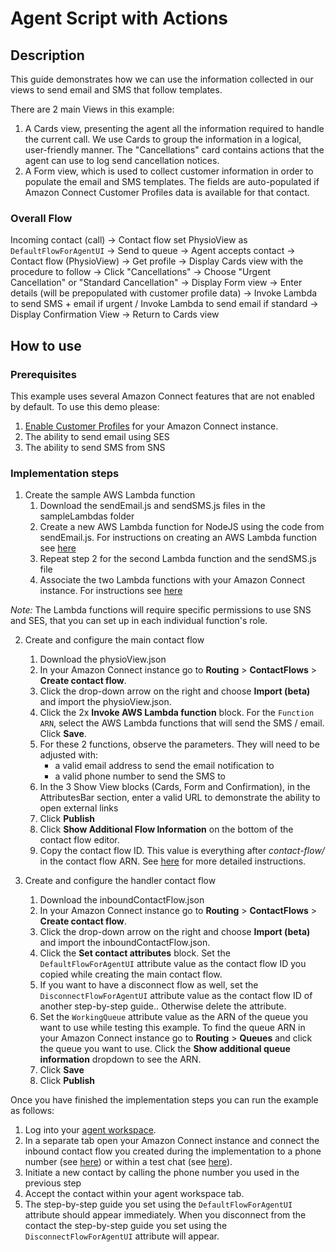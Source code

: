 # Agent Script with Actions

## Description
This guide demonstrates how we can use the information collected in our views to send email and SMS that follow templates.

There are 2 main Views in this example:
1. A Cards view, presenting the agent all the information required to handle the current call. We use Cards to group the information in a logical, user-friendly manner. The "Cancellations" card contains actions that the agent can use to log send cancellation notices.
2. A Form view, which is used to collect customer information in order to populate the email and SMS templates. The fields are auto-populated if Amazon Connect Customer Profiles data is available for that contact.

### Overall Flow
Incoming contact (call) -> Contact flow set PhysioView as `DefaultFlowForAgentUI` -> Send to queue -> Agent accepts contact -> Contact flow (PhysioView) -> Get profile -> Display Cards view with the procedure to follow -> Click "Cancellations" -> Choose "Urgent Cancellation" or "Standard Cancellation" -> Display Form view -> Enter details (will be prepopulated with customer profile data) -> Invoke Lambda to send SMS + email if urgent / Invoke Lambda to send email if standard -> Display Confirmation View -> Return to Cards view

## How to use

### Prerequisites
This example uses several Amazon Connect features that are not enabled by default. To use this demo please:
1. [Enable Customer Profiles](https://docs.aws.amazon.com/connect/latest/adminguide/enable-customer-profiles.html) for your Amazon Connect instance.
2. The ability to send email using SES
3. The ability to send SMS from SNS

### Implementation steps
1. Create the sample AWS Lambda function
    1. Download the sendEmail.js and sendSMS.js files in the sampleLambdas folder
    2. Create a new AWS Lambda function for NodeJS using the code from sendEmail.js. For instructions on creating an AWS Lambda function see [here](https://docs.aws.amazon.com/lambda/latest/dg/lambda-nodejs.html)
    3. Repeat step 2 for the second Lambda function and the sendSMS.js file
    4. Associate the two Lambda functions with your Amazon Connect instance. For instructions see [here](https://docs.aws.amazon.com/connect/latest/adminguide/connect-lambda-functions.html#add-lambda-function)

*Note:* The Lambda functions will require specific permissions to use SNS and SES, that you can set up in each individual function's role.

2. Create and configure the main contact flow
    1. Download the physioView.json
    2. In your Amazon Connect instance go to **Routing** > **ContactFlows** > **Create contact flow**.
    3. Click the drop-down arrow on the right and choose **Import (beta)** and import the physioView.json.
    4. Click the 2x **Invoke AWS Lambda function** block. For the `Function ARN`, select the AWS Lambda functions that will send the SMS / email. Click **Save**.
    5. For these 2 functions, observe the parameters. They will need to be adjusted with:
        - a valid email address to send the email notification to
        - a valid phone number to send the SMS to
    6. In the 3 Show View blocks (Cards, Form and Confirmation), in the AttributesBar section, enter a valid URL to demonstrate the ability to open external links
    7. Click **Publish**
    8. Click **Show Additional Flow Information** on the bottom of the contact flow editor.
    9. Copy the contact flow ID. This value is everything after *contact-flow/* in the contact flow ARN. See [here](https://docs.aws.amazon.com/connect/latest/adminguide/find-contact-flow-id.html) for more detailed instructions.

2. Create and configure the handler contact flow
    1. Download the inboundContactFlow.json
    2. In your Amazon Connect instance go to **Routing** > **ContactFlows** > **Create contact flow**.
    3. Click the drop-down arrow on the right and choose **Import (beta)** and import the inboundContactFlow.json.
    4. Click the **Set contact attributes** block. Set the `DefaultFlowForAgentUI` attribute value as the contact flow ID you copied while creating the main contact flow.
    5. If you want to have a disconnect flow as well, set the `DisconnectFlowForAgentUI` attribute value as the contact flow ID of another step-by-step guide.. Otherwise delete the attribute.
    6. Set the `WorkingQueue` attribute value as the ARN of the queue you want to use while testing this example. To find the queue ARN in your Amazon Connect instance go to **Routing** > **Queues** and click the queue you want to use. Click the **Show additional queue information** dropdown to see the ARN.
    7. Click **Save**
    8. Click **Publish**

Once you have finished the implementation steps you can run the example as follows:

1. Log into your [agent workspace](https://docs.aws.amazon.com/connect/latest/adminguide/agent-user-guide.html).
2. In a separate tab open your Amazon Connect instance and connect the inbound contact flow you created during the implementation to a phone number (see [here](https://docs.aws.amazon.com/connect/latest/adminguide/tutorial1-assign-contact-flow-to-number.html)) or within a test chat (see [here](https://docs.aws.amazon.com/connect/latest/adminguide/chat-testing.html#test-chat)).
3. Initiate a new contact by calling the phone number you used in the previous step 
4. Accept the contact within your agent workspace tab.
5. The step-by-step guide you set using the `DefaultFlowForAgentUI` attribute should appear immediately. When you disconnect from the contact the step-by-step guide you set using the `DisconnectFlowForAgentUI` attribute will appear.